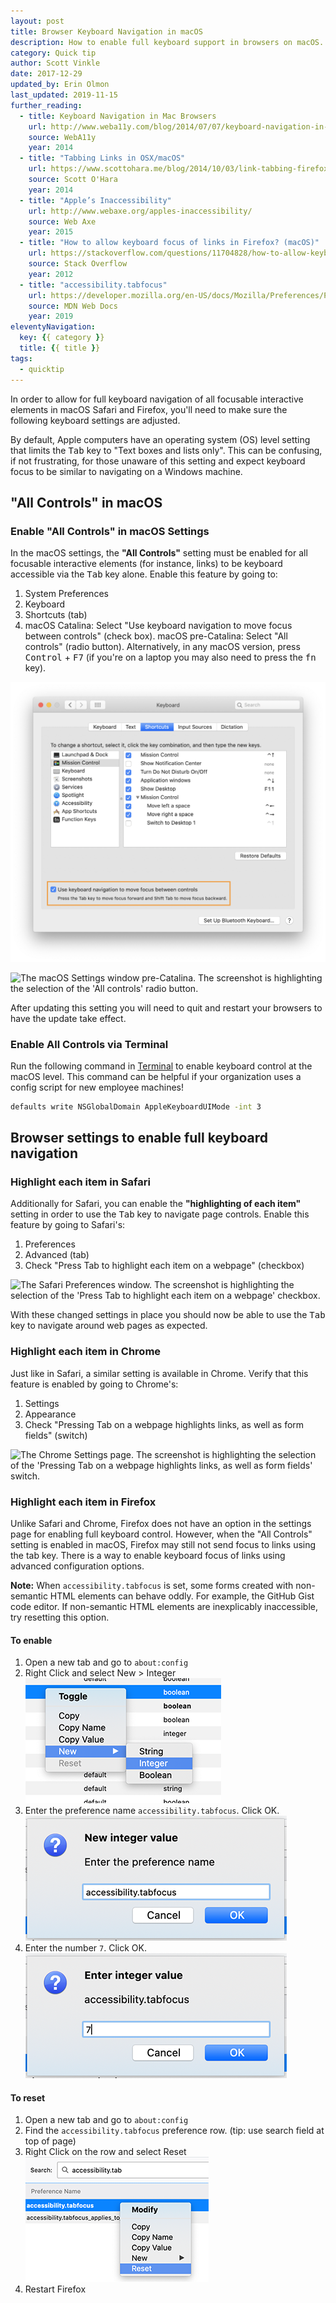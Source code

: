 ```yaml
---
layout: post
title: Browser Keyboard Navigation in macOS
description: How to enable full keyboard support in browsers on macOS.
category: Quick tip
author: Scott Vinkle
date: 2017-12-29
updated_by: Erin Olmon
last_updated: 2019-11-15
further_reading:
  - title: Keyboard Navigation in Mac Browsers
    url: http://www.weba11y.com/blog/2014/07/07/keyboard-navigation-in-mac-browsers/
    source: WebA11y
    year: 2014
  - title: "Tabbing Links in OSX/macOS"
    url: https://www.scottohara.me/blog/2014/10/03/link-tabbing-firefox-osx.html
    source: Scott O'Hara
    year: 2014
  - title: "Apple’s Inaccessibility"
    url: http://www.webaxe.org/apples-inaccessibility/
    source: Web Axe
    year: 2015
  - title: "How to allow keyboard focus of links in Firefox? (macOS)"
    url: https://stackoverflow.com/questions/11704828/how-to-allow-keyboard-focus-of-links-in-firefox/11713537#11713537
    source: Stack Overflow
    year: 2012
  - title: "accessibility.tabfocus"
    url: https://developer.mozilla.org/en-US/docs/Mozilla/Preferences/Preference_reference/accessibility.tabfocus
    source: MDN Web Docs
    year: 2019
eleventyNavigation:
  key: {{ category }}
  title: {{ title }}
tags:
  - quicktip
---
```


In order to allow for full keyboard navigation of all focusable interactive elements in macOS Safari and Firefox, you'll need to make sure the following keyboard settings are adjusted.

By default, Apple computers have an operating system (OS) level setting that limits the <kbd>Tab</kbd> key to "Text boxes and lists only". This can be confusing, if not frustrating, for those unaware of this setting and expect keyboard focus to be similar to navigating on a Windows machine.


## "All Controls" in macOS

### Enable "All Controls" in macOS Settings

In the macOS settings, the **"All Controls"** setting must be enabled for all focusable interactive elements (for instance, links) to be keyboard accessible via the <kbd>Tab</kbd> key alone. Enable this feature by going to:

1. System Preferences
1. Keyboard
1. Shortcuts (tab)
1. macOS Catalina: Select "Use keyboard navigation to move focus between controls" (check box). macOS pre-Catalina: Select "All controls" (radio button). Alternatively, in any macOS version, press <kbd>Control</kbd> + <kbd>F7</kbd> (if you're on a laptop you may also need to press the <kbd>fn</kbd> key).

![The macOS (Catalina) Settings window. The screenshot is highlighting the selection of the 'Use keyboard navigation to move focus between controls' check box.](/img/posts/2017-12-29-macos-browser-keyboard-navigation/macos-catalina-settings-keyboard-shortcuts.png)

![The macOS Settings window pre-Catalina. The screenshot is highlighting the selection of the 'All controls' radio button.](/img/posts/2017-12-29-macos-browser-keyboard-navigation/macos-catalina-settings-keyboard-all-controls.png)

After updating this setting you will need to quit and restart your browsers to have the update take effect.

### Enable All Controls via Terminal

Run the following command in [Terminal](<https://en.m.wikipedia.org/wiki/Terminal_(macOS)>) to enable keyboard control at the macOS level. This command can be helpful if your organization uses a config script for new employee machines!

```bash
defaults write NSGlobalDomain AppleKeyboardUIMode -int 3
```

## Browser settings to enable full keyboard navigation

### Highlight each item in Safari

Additionally for Safari, you can enable the **"highlighting of each item"** setting in order to use the <kbd>Tab</kbd> key to navigate page controls. Enable this feature by going to Safari's:

1. Preferences
1. Advanced (tab)
1. Check "Press Tab to highlight each item on a webpage" (checkbox)

![The Safari Preferences window. The screenshot is highlighting the selection of the 'Press Tab to highlight each item on a webpage' checkbox.](/img/posts/2017-12-29-macos-browser-keyboard-navigation/safari-tab-to-highlight-each-item.png)

With these changed settings in place you should now be able to use the <kbd>Tab</kbd> key to navigate around web pages as expected.

### Highlight each item in Chrome

Just like in Safari, a similar setting is available in Chrome. Verify that this feature is enabled by going to Chrome's:

1. Settings
1. Appearance
1. Check "Pressing Tab on a webpage highlights links, as well as form fields" (switch)

![The Chrome Settings page. The screenshot is highlighting the selection of the 'Pressing Tab on a webpage highlights links, as well as form fields' switch.](/img/posts/2017-12-29-macos-browser-keyboard-navigation/chrome-pressing-tab.png)

### Highlight each item in Firefox

Unlike Safari and Chrome, Firefox does not have an option in the settings page for enabling full keyboard control. However, when the "All Controls" setting is enabled in macOS, Firefox may still not send focus to links using the tab key. There is a way to enable keyboard focus of links using advanced configuration options.

**Note:** When `accessibility.tabfocus` is set, some forms created with non-semantic HTML elements can behave oddly. For example, the GitHub Gist code editor. If non-semantic HTML elements are inexplicably inaccessible, try resetting this option.

#### To enable

<ol>
	<li>Open a new tab and go to <code>about:config</code></li>
	<li>Right Click and select New > Integer
	<img alt="The Firefox about:config add config menu. The screenshot is highlighting the selection of the New Integer configuration." src="/img/posts/2017-12-29-macos-browser-keyboard-navigation/firefox-add-config.png"></li>
	<li>Enter the preference name <code>accessibility.tabfocus</code>. Click OK.
	<img alt="The Firefox about:config add config menu. The screenshot is highlighting entering accessibility.tabfocus as a preference name." src="/img/posts/2017-12-29-macos-browser-keyboard-navigation/firefox-config-name.png"></li>
	<li>Enter the number <code>7</code>. Click OK.
	<img alt="The Firefox about:config add config dialog. The screenshot is highlighting entering 7 as a preference value." src="/img/posts/2017-12-29-macos-browser-keyboard-navigation/firefox-config-value.png"></li>
</ol>

#### To reset

<ol>
	<li>Open a new tab and go to <code>about:config</code></li>
	<li>Find the <code>accessibility.tabfocus</code> preference row. (tip: use search field at top of page)</li>
	<li>Right Click on the row and select Reset
	<img alt="The Firefox about:config right click menu. The screenshot is highlighting the selection of the Reset menu item." src="/img/posts/2017-12-29-macos-browser-keyboard-navigation/firefox-config-reset.png"></li>
	<li>Restart Firefox</li>
</ol>
